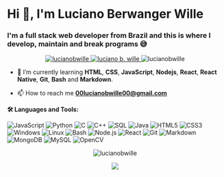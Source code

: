 # Hi 👋, I'm Luciano Berwanger Wille
### I'm a full stack web developer from Brazil and this is where I develop, maintain and break programs :sweat_smile:

<p align="center">
  <!-- <a href="https://lucianobwille.github.io/" target="blank">
    <img src="https://img.shields.io/badge/-Site-000?&logo=ghpages&color=green" alt="luciano b. wille" />
  </a>
  <a href="https://lucianobwille.blogspot.com" target="blank">
    <img src="https://img.shields.io/badge/-Blog-000?&logo=Blogger&color=white" alt="luciano b. wille" />
  </a> -->
  <a href="https://linkedin.com/in/lucianobwille" target="blank">
    <img src="https://img.shields.io/badge/-LinkedIn-000?&logo=LinkedIn&color=blue" alt="lucianobwille" />
  </a>
  <a href="https://www.youtube.com/channel/UC4ctpxxN3Waa4g6gMhiD6Ag" target="blank">
    <img src="https://img.shields.io/badge/-YouTube-000?&logo=YouTube&color=red" alt="luciano b. wille" />
  </a>
  <img src="https://komarev.com/ghpvc/?username=lucianobwille&label=Github%20profile%20views&color=0e75b6&style=flat" alt="lucianobwille" />
</p>

<!---
- 🔭 I’m currently working on 
-->

- 🌱 I’m currently learning **HTML**, **CSS**, **JavaScript**, **Nodejs**, **React**, **React Native**, **Git**, **Bash** and **Markdown**.
  
<!-- - 👨‍💻 All my relevant projects are available in [my portfolio](https://lucianobwille.github.io/). -->

<!-- - 📝 I regularly write articles on [my blog](https://lucianobwille.blogspot.com). -->

- 📫 How to reach me **00lucianobwille00@gmail.com**

<!-- 📕 &nbsp;**Latest Blog Posts** -->
<!-- BLOG-POST-LIST:START -->
<!-- - [In construction...](https://lucianobwille.blogspot.com)
- [In construction...](https://lucianobwille.blogspot.com)
- [In construction...](https://lucianobwille.blogspot.com) -->
<!-- BLOG-POST-LIST:END -->

<!-- <details>
  <summary><b>✨&nbsp;&nbsp;About&nbsp;Me</b></summary>
  I need make this...
</details> -->

<!-- <details> -->
  <summary>
    <b>🛠️ Languages and Tools:</b>
  </summary>
  
   <!-- Languages:    -->
<!---
![TypeScript](https://img.shields.io/badge/-TypeScript-000?&logo=TypeScript)
![Swift](https://img.shields.io/badge/-Swift-000?&logo=Swift)
-->
 <!-- Tools:   -->
![JavaScript](https://img.shields.io/badge/-JavaScript-000?&logo=JavaScript)
![Python](https://img.shields.io/badge/-Python-000?&logo=Python)
![C](https://img.shields.io/badge/-C-000?&logo=C)
![C++](https://img.shields.io/badge/-C++-000?&logo=c%2b%2b&logoColor=00599C)
![SQL](https://img.shields.io/badge/-SQL-000?&logo=MySQL)
![Java](https://img.shields.io/badge/-Java-000?&logo=Java&logoColor=007396)
![HTML5](https://img.shields.io/badge/-HTML5-000?&logo=HTML5)
![CSS3](https://img.shields.io/badge/-CSS3-000?&logo=CSS3)
![Windows](https://img.shields.io/badge/-Windows-000?&logo=Windows)
![Linux](https://img.shields.io/badge/-Linux-000?&logo=Linux)
![Bash](https://img.shields.io/badge/-Bash-000?&logo=gnu-bash)
![Node.js](https://img.shields.io/badge/-Node.js-000?&logo=node.js)
![React](https://img.shields.io/badge/-React-000?&logo=React)
![Git](https://img.shields.io/badge/Git-000?&logo=git)
![Markdown](https://img.shields.io/badge/-Markdown-000?&logo=Markdown)
![MongoDB](https://img.shields.io/badge/-MongoDB-000?&logo=MongoDB)
![MySQL](https://img.shields.io/badge/-MySQL-000?&logo=MySQL)
![OpenCV](https://img.shields.io/badge/-opencv-000?&logo=opencv)
<!-- ![Redux](https://img.shields.io/badge/-Redux-000?&logo=Redux)
![React Native](https://img.shields.io/badge/-React_Native-000?&logo=React)
![Vue.js](https://img.shields.io/badge/-Vue.js-000?&logo=Vue.js)
![Quasar](https://img.shields.io/badge/-quasar-000?&logo=quasar)
![Next.js](https://img.shields.io/badge/-next.js-000?&logo=next.js)
![Mocha](https://img.shields.io/badge/-mocha-000?&logo=mocha) -->
<!-- ![Figma](https://img.shields.io/badge/-figma-000?&logo=figma) -->
<!-- ![Docker](https://img.shields.io/badge/-Docker-000?&logo=Docker)
![Heroku](https://img.shields.io/badge/-Heroku-000?&logo=Heroku)
![AWS](https://img.shields.io/badge/-AWS-000?&logo=Amazon-AWS&logoColor=F90) -->
<!-- ![Kubernetes](https://img.shields.io/badge/-Kubernetes-000?&logo=Kubernetes)
![PyTorch](https://img.shields.io/badge/-PyTorch-000?&logo=PyTorch)
![Redis](https://img.shields.io/badge/-Redis-000?&logo=Redis)
![Spring](https://img.shields.io/badge/-Spring-000?&logo=Spring)
![TensorFlow](https://img.shields.io/badge/-TensorFlow-000?&logo=TensorFlow) -->
  </details>
  
<p align="center"><img align="center" src="https://github-readme-streak-stats.herokuapp.com/?user=lucianobwille&theme=dracula" alt="lucianobwille" /></p>

<p align="center"><img align="center" src="https://img.shields.io/badge/-Updates coming soon-000&color=green">
